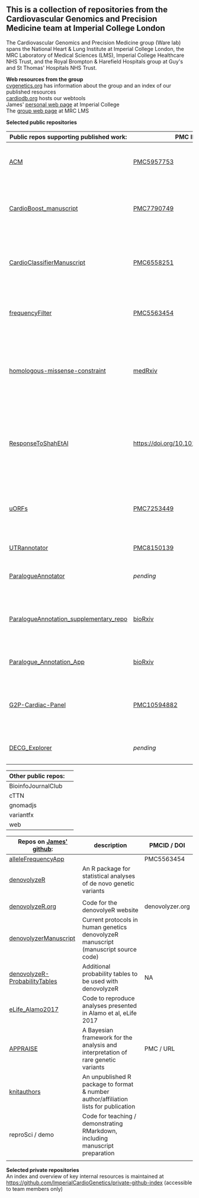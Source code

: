 ## This is a collection of repositories from the Cardiovascular Genomics and Precision Medicine team at Imperial College London
The Cardiovascular Genomics and Precision Medicine group (Ware lab) spans the National Heart & Lung Institute at Imperial College London, the MRC Laboratory of Medical Sciences (LMS), Imperial College Healthcare NHS Trust, and the Royal Brompton & Harefield Hospitals group at Guy's and St Thomas' Hospitals NHS Trust.

**Web resources from the group**  
[cvgenetics.org](https://cvgenetics.org) has information about the group and an index of our published resources  
[cardiodb.org](https://cardiodb.org) hosts our webtools  
James' [personal web page](https://www.imperial.ac.uk/people/j.ware) at Imperial College  
The [group web page](https://lms.mrc.ac.uk/research-group/cardiovascular-genomics/) at MRC LMS  


**Selected public repositories**  

|Public repos supporting published work: | PMC ID / DOI | Description |
|-|-|-|
| [ACM](https://github.com/ImperialCardioGenetics/ACM) | [PMC5957753](http://www.ncbi.nlm.nih.gov/pmc/articles/pmc5957753/) | Genetic Etiology for Alcohol-Induced Cardiac Toxicity | 
| [CardioBoost_manuscript](https://github.com/ImperialCardioGenetics/CardioBoost_manuscript) | [PMC7790749](http://www.ncbi.nlm.nih.gov/pmc/articles/pmc7790749/) | AI Missense Variant Pathogenicity Prediction for Inherited Cardiac Conditions |
| [CardioClassifierManuscript](https://github.com/ImperialCardioGenetics/CardioClassifierManuscript) | [PMC6558251](http://www.ncbi.nlm.nih.gov/pmc/articles/PMC6558251/) | CardioClassifier decision support tool for ICC variant interpretation in ACMG framework |
| [frequencyFilter](https://github.com/ImperialCardioGenetics/frequencyFilter) | [PMC5563454](http://www.ncbi.nlm.nih.gov/pmc/articles/PMC5563454/)  | Framework to use variant frequency data in clinical genome intepretation |
| [homologous-missense-constraint](https://github.com/ImperialCardioGenetics/homologous-missense-constraint) | [medRxiv](https://doi.org/10.1101/2022.02.16.22271023) | Estimating genetic constraint at single amino acid resolution using homologous protein domain structures |
| [ResponseToShahEtAl](https://github.com/ImperialCardioGenetics/ResponseToShahEtAl) |  https://doi.org/10.1016/j.gim.2021.10.020 | A response to updated ACMG secondary findings guidelines that recommend returning SFs in cardiomyopathy genes including Titin |
| [uORFs](https://github.com/ImperialCardioGenetics/uORFs) | [PMC7253449](http://www.ncbi.nlm.nih.gov/pmc/articles/PMC7253449/) | Characterising the loss-of-function impact of 5’ untranslated region variants in gnomAD |
| [UTRannotator](https://github.com/ImperialCardioGenetics/UTRannotator) | [PMC8150139](http://www.ncbi.nlm.nih.gov/pmc/articles/PMC8150139/) | A VEP plug-in to annotate UTR variants |  
| [ParalogueAnnotator](https://github.com/ImperialCardioGenetics/paralogueAnnotator) | _pending_ | A VEP plug-in to perform paralogue annotation |  
| [ParalogueAnnotation_supplementary_repo](https://github.com/ImperialCardioGenetics/ParalogueAnnotation_supplementary_repo) | [bioRxiv](https://www.biorxiv.org/content/10.1101/2023.08.07.552236v1.full)| manuscript validating utility of paralogue annotation for missense variant interpretation |  
| [Paralogue_Annotation_App](https://github.com/ImperialCardioGenetics/Paralogue_Annotation_App) | [bioRxiv](https://www.biorxiv.org/content/10.1101/2023.08.07.552236v1.full) | codebase for the paralogue annotation web app |  
| [G2P-Cardiac-Panel](https://github.com/ImperialCardioGenetics/G2P-Cardiac-Panel) | [PMC10594882](https://pubmed.ncbi.nlm.nih.gov/37872640/) | CardiacG2P is an evidence-based dataset for inherited cardiac condition gene disease pairs |
| [DECG_Explorer](https://github.com/ImperialCardioGenetics/DECG_Explorer) | _pending_ | Digital ECG Latent Factor Explorer RShiny app | 

|Other public repos: | |
|-|-| 
| BioinfoJournalClub | |  
| cTTN | |  
| gnomadjs | |  
| variantfx | |  
| web | |  

|Repos on [James' github](https://github.com/jamesware): | description | PMCID / DOI |
|-|-|-| 
| [alleleFrequencyApp](https://github.com/jamesware/alleleFrequencyApp) |  | PMC5563454 |  
| [denovolyzeR](https://github.com/jamesware/denovolyzeR) | An R package for statistical analyses of de novo genetic variants
| |  
| [denovolyzeR.org](https://github.com/jamesware/denovolyzeR.org) | Code for the denovolyeR website | denovolyzer.org |  
| [denovolyzerManuscript](https://github.com/jamesware/denovolyzerManuscript) | Current protocols in human genetics denovolyzeR manuscript (manuscript source code) | |  
| [denovolyzeR-ProbabilityTables](https://github.com/jamesware/denovolyzeR-ProbabilityTables) | Additional probability tables to be used with denovolyzeR | NA |  
| [eLife_Alamo2017](https://github.com/jamesware/eLife_Alamo2017) | Code to reproduce analyses presented in Alamo et al, eLife 2017 | |  
| [APPRAISE](https://github.com/jamesware/APPRAISE) | A Bayesian framework for the analysis and interpretation of rare genetic variants | PMC / URL |  
| [knitauthors](https://github.com/jamesware/knitauthors) | An unpublished R package to format & number author/affiliation lists for publication | |  
| reproSci / demo | Code for teaching / demonstrating RMarkdown, including manuscript preparation | |  
| []() | | |  






**Selected private repositories**  
An index and overview of key internal resources is maintained at https://github.com/ImperialCardioGenetics/private-github-index (accessible to team members only)
